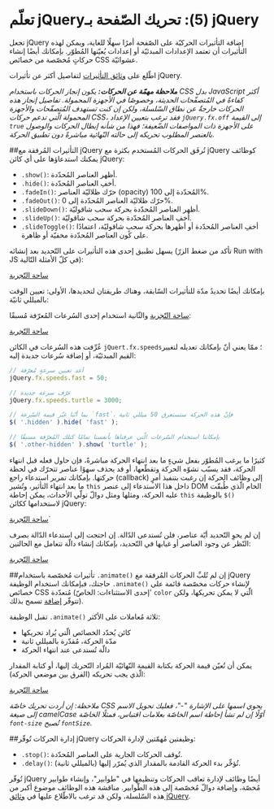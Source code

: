 تعلّم jQuery‏ (5): تحريك الصّفحة بـjQuery
===================================
تجعل jQuery إضافة التأثيرات الحركيّة على الصّفحة أمرًا سهلًا للغاية، ويمكن لهذه التأثيرات أن تعتمد الإعدادات المبدئيّة أو إعدادات يُعيّنها المُطوّر. بإمكانك أيضًا إنشاء حركاتٍ مُخصّصة من خصائص CSS عشوائيّة.

اطّلع على [وثائق التأثيرات](http://api.jquery.com/category/effects/) لتفاصيل أكثر عن تأثيرات jQuery.

_**ملاحظة مهمّة عن الحركات:** يكون إنجاز الحركات باستخدام CSS بدل JavaScript أكثر كفاءةً في المُتصفّحات الحديثة، وخصوصًا في الأجهزة المحمولة. تفاصيل إنجاز هذه الحركات خارجةٌ عن نطاق السّلسلة، ولكن إن كنت تستهدف المُتصفّحات والأجهزة المحمولة الّتي تدعم حركات CSS، فقد ترغب بتعيين الإعداد `jQuery.fx.off` إلى القيمة `true` على الأجهزة ذات المواصفات الضّعيفة؛ فهذا من شأنه إبطال الحركات والوصول بالعنصر المطلوب تحريكه إلى حالته النّهائية مباشرةً دون تطبيق الحركة._

##التأثيرات المُرفقة مع jQuery
تُرفَق الحركات المُستخدم بكثرة مع jQuery كوظائف يمكنك استدعاؤها على أي كائن jQuery:

* ‏‎`.show()`‎: أظهر العناصر المُحدّدة.
* ‏‎`.hide()`‎: أخفِ العناصر المُحدّدة.
* ‏‎`.fadeIn()`‎: حرّك ظلاليّة العناصر (opacity) المُحدّدة إلى 100%.
* ‏‎`.fadeOut()`‎: حرّك ظلاليّة العناصر المُحدّدة إلى 0%.
* ‏‎`.slideDown()`‎: أظهر العناصر المُحدّدة بحركة سحب شاقوليّة.
* ‏‎`.slideUp()`‎: أخفِ العناصر المُحدّدة بحركة سحب شاقوليّة.
* ‏‎`.slideToggle()`‎: أخفِ العناصر المُحدّدة أو أظهرها بحركة سحبٍ شاقوليّة، اعتمادًا على كون العناصر المُحدّدة مخفيّة أو ظاهرة.

يسهل تطبيق إحدى هذه التأثيرات على التّحديد بعد إنشائه (تأكد من ضغط الزرّ Run with JS في كلّ الأمثلة التّالية):

<a class="jsbin-embed" href="http://jsbin.com/huxefi/2/embed?js,console,output">ساحة التّجربة</a><script src="http://static.jsbin.com/js/embed.js"></script>

بإمكانك أيضًا تحديدُ مدّة للتأثيرات السّابقة، وهناك طريقتان لتحديدها، الأولى: تعيين الوقت بالميللي ثانيّة:

<a class="jsbin-embed" href="http://jsbin.com/huxefi/3/embed?js,console,output">ساحة التّجربة</a><script src="http://static.jsbin.com/js/embed.js"></script>
والثّانية استخدام إحدى السُرعات المُعرّفة مُسبقًا:

<a class="jsbin-embed" href="http://jsbin.com/huxefi/4/embed?js,console,output">ساحة التّجربة</a><script src="http://static.jsbin.com/js/embed.js"></script>

عُرِّفت هذه السُرعات في الكائن `jQuert.fx.speeds`؛ ممّا يعني أنّ بإمكانك تعديله لتغيير القيم المبدئيّة، أو إضافة سُرعات جديدة إليه:

```javascript
// أعد تعيين سرعةٍ مُعرّفة
jQuery.fx.speeds.fast = 50;

// عرّف سرعة جديدة
jQuery.fx.speeds.turtle = 3000;

// بما أنّنا غيّر قيمة السّرعة `fast`، فإنّ هذه الحركة ستستغرق 50 ميللي ثانية
$( '.hidden' ).hide( 'fast' );

// بإمكاننا استخدام السّرعات الّتي عرفناها بأنفسنا تمامًا كتلك المُعرّفة مسبقًا
$( '.other-hidden' ).show( 'turtle' );
```

كثيرًا ما يرغب المُطوّر بفعل شيءٍ ما بعد انتهاء الحركة مباشرةً، فإن حاول فعله قبل انتهاء الحركة، فقد يسبّب تشوّه الحركة وتقطّعها، أو قد يحذف سهوًا عناصر تتحرّك في لحظة حركتها. بإمكانك تمرير استدعاء راجع (callback) إلى وظائف الحركة إن رغبت بتنفيذ أمرٍ ما بعد انتهاء التأثير، وتُشير `this` داخل هذا الاستدعاء إلى عنصر DOM الخام الّذي طُبقّت عليه الحركة، ومثلها ومثل دوالّ تولّي الأحداث، يمكن إحاطة `this` بالوظيفة ‎`$()`‎ لاستخدامها ككائن jQuery:

<a class="jsbin-embed" href="http://jsbin.com/huxefi/5/embed?js,console,output">ساحة التّجربة</a><script src="http://static.jsbin.com/js/embed.js"></script>`

إن لم يحوِ التّحديد أيّة عناصر، فلن تُستدعى الدّالة. إن احتجت إلى استدعاء الدّالة بصرف النّظر عن وجود العناصر أو غيابها في التّحديد، بإمكانك إنشاء دالّة تتعامل مع الحالتين:

<a class="jsbin-embed" href="http://jsbin.com/huxefi/6/embed?js,console,output">ساحة التّجربة</a><script src="http://static.jsbin.com/js/embed.js"></script>

##تأثيرات مُخصّصة باستخدام ‎`.animate()`‎
إن لم تُلبِّ الحركات المُرفقة مع jQuery حاجتك، فبإمكانك استخدام الوظيفة ‎`.animate()`‎ لإنشاء حركات مخصّصة قائمة على خصائص CSS مُتعدّدة (إحدى الاستثناءات: الخاصّ' `color` الّتي لا يمكن تحريكها، ولكن تتوفّر [إضافة](https://github.com/jquery/jquery-color/) تسمح بذلك).

تقبل الوظيفة ‎`.animate()`‎ ثلاثة مُعاملات على الأكثر:

* كائن يُحدّد الخصائص الّتي يُراد تحريكها
* مدّة الحركة، مُقدّرة بالميللي ثانية
* دالّة تُستدعى عند انتهاء الحركة

يمكن أن تُعيّن قيمة الحركة بكتابة القيمة النّهائيّة المُراد التّحريك إليها، أو كتابة المقدار الّذي يجب تحريكه (الفرق بين موضعي الحركة):

<a class="jsbin-embed" href="http://jsbin.com/huxefi/8/embed?js,console,output">ساحة التّجربة</a><script src="http://static.jsbin.com/js/embed.js"></script>

_ملاحظة: إن أردت تحريك خاصّة CSS يحوي اسمها على الإشارة "-"، فعليك تحويل الاسم إلى صيغة camelCase أوّلًا إن لم تشأ إحاطة اسم الخاصّة بعلامات اقتباس، فمثلًا الخاصّة `font-size` تُصبح `fontSize`._

##إدارة الحركات
تُوفّر jQuery وظيفتين مُهمّتين لإدارة الحركات:

* ‏‎`.stop()`‎: تُوقف الحركات الجارية على العناصر المُحدّدة.
* ‏‎`.delay()`‎: تُؤخِّر بدء الحركة القادمة بالمقدار الذي يُمرّر إليها (بالميللي ثانية).

تُوفّر jQuery أيضًا وظائف لإدارة تعاقب الحركات وتنظيمها في "طوابير"، وإنشاء طوابير مُخصّة، وإضافة دوالّ مُخصّصة إلى هذه الطّوابير. مناقشة هذه الوظائف موضوع أكبر من هذه السّلسلة، ولكن قد ترغب بالاطّلاع عليها في [وثائق jQuery](http://api.jquery.com/category/effects/).
